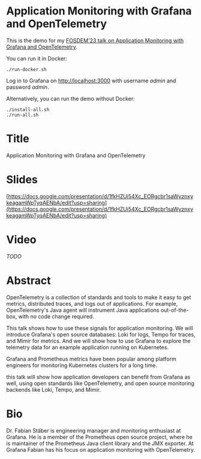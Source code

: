 # Application Monitoring with Grafana and OpenTelemetry

This is the demo for my [FOSDEM'23 talk on Application Monitoring with Grafana and OpenTelemetry](https://fosdem.org/2023/schedule/event/apm/).

You can run it in Docker:

```
./run-docker.sh
```

Log in to Grafana on [http://localhost:3000](http://localhost:3000) with username _admin_ and password _admin_.

Alternatively, you can run the demo without Docker:

```
./install-all.sh
./run-all.sh
```

# Title

Application Monitoring with Grafana and OpenTelemetry

# Slides

[https://docs.google.com/presentation/d/1fkHZUi54Xc_EORgcbr1saWyznxykeagamWpTyqAENbA/edit?usp=sharing](https://docs.google.com/presentation/d/1fkHZUi54Xc_EORgcbr1saWyznxykeagamWpTyqAENbA/edit?usp=sharing)

# Video

_TODO_

# Abstract

OpenTelemetry is a collection of standards and tools to make it easy to get metrics, distributed traces, and logs out of applications. For example, OpenTelemetry's Java agent will instrument Java applications out-of-the-box, with no code change required.

This talk shows how to use these signals for application monitoring. We will introduce Grafana's open source databases: Loki for logs, Tempo for traces, and Mimir for metrics. And we will show how to use Grafana to explore the telemetry data for an example application running on Kubernetes.

Grafana and Prometheus metrics have been popular among platform engineers for monitoring Kubernetes clusters for a long time.

this talk will show how application developers can benefit from Grafana as well, using open standards like OpenTelemetry, and open source monitoring backends like Loki, Tempo, and Mimir.

# Bio

Dr. Fabian Stäber is engineering manager and monitoring enthusiast at Grafana. He is a member of the Prometheus open source project, where he is maintainer of the Prometheus Java client library and the JMX exporter. At Grafana Fabian has his focus on application monitoring with OpenTelemetry.
